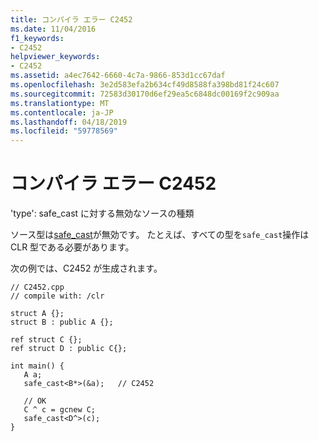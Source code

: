 ```yaml
---
title: コンパイラ エラー C2452
ms.date: 11/04/2016
f1_keywords:
- C2452
helpviewer_keywords:
- C2452
ms.assetid: a4ec7642-6660-4c7a-9866-853d1cc67daf
ms.openlocfilehash: 3e2d583efa2b634cf49d8588fa398bd81f24c607
ms.sourcegitcommit: 72583d30170d6ef29ea5c6848dc00169f2c909aa
ms.translationtype: MT
ms.contentlocale: ja-JP
ms.lasthandoff: 04/18/2019
ms.locfileid: "59778569"
---
```

# <a name="compiler-error-c2452"></a>コンパイラ エラー C2452

'type': safe_cast に対する無効なソースの種類

ソース型は[safe_cast](../../extensions/safe-cast-cpp-component-extensions.md)が無効です。  たとえば、すべての型を`safe_cast`操作は CLR 型である必要があります。

次の例では、C2452 が生成されます。

```
// C2452.cpp
// compile with: /clr

struct A {};
struct B : public A {};

ref struct C {};
ref struct D : public C{};

int main() {
   A a;
   safe_cast<B*>(&a);   // C2452

   // OK
   C ^ c = gcnew C;
   safe_cast<D^>(c);
}
```